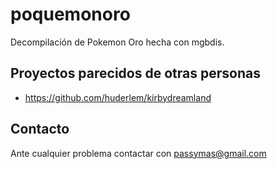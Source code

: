 # poquemonoro

Decompilación de Pokemon Oro hecha con mgbdis.

## Proyectos parecidos de otras personas

- https://github.com/huderlem/kirbydreamland

## Contacto

Ante cualquier problema contactar con passymas@gmail.com
